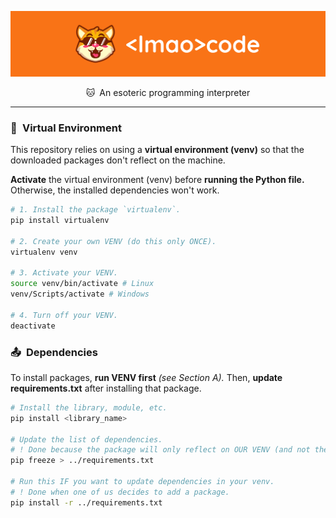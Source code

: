 <!-- Heading -->
<img src="assets/banner.png"> <br />

<p align="center"> 🐱&ensp;An esoteric programming interpreter </p>
<hr />

<!-- Installation -->
### **🍃&ensp;Virtual Environment**
This repository relies on using a **virtual environment (venv)** so that the downloaded packages don't reflect on the machine. <br />

**Activate** the virtual environment (venv) before **running the Python file.** Otherwise, the installed dependencies won't work.

```bash
# 1. Install the package `virtualenv`.
pip install virtualenv

# 2. Create your own VENV (do this only ONCE).
virtualenv venv

# 3. Activate your VENV.
source venv/bin/activate # Linux
venv/Scripts/activate # Windows

# 4. Turn off your VENV.
deactivate
```
### **📤&ensp;Dependencies**
To install packages, **run VENV first** *(see Section A).* Then, **update requirements.txt** after installing that package.

```bash
# Install the library, module, etc.
pip install <library_name>

# Update the list of dependencies.
# ! Done because the package will only reflect on OUR VENV (and not the others').
pip freeze > ../requirements.txt

# Run this IF you want to update dependencies in your venv.
# ! Done when one of us decides to add a package.
pip install -r ../requirements.txt
```
